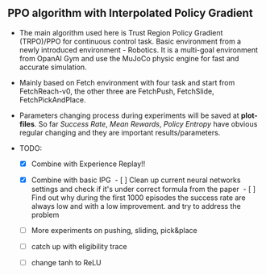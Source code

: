 ## PPO algorithm with Interpolated Policy Gradient

- The main algorithm used here is Trust Region Policy Gradient (TRPO)/PPO for continuous control task. Basic environment from a newly introduced environment - Robotics. It is a multi-goal environment from OpanAI Gym and use the MuJoCo physic engine for fast and accurate simulation. 
- Mainly based on Fetch environment with four task and start from FetchReach-v0, the other three are FetchPush, FetchSlide, FetchPickAndPlace. 
- Parameters changing process during experiments will be saved at **plot-files**. So far *Success Rate*, *Mean Rewards*, *Policy Entropy* have obvious regular changing and they are important results/parameters.


- TODO:
  - [x] Combine with Experience Replay!!
  - [x] Combine with basic IPG
  - [ ] Clean up current neural networks settings and check if it's under correct formula from the paper
  - [ ] Find out why during the first 1000 episodes the success rate are always low and with a low improvement. and try to address the problem
  - [ ] More experiments on pushing, sliding, pick&place
  - [ ] catch up with eligibility trace
  - [ ] change tanh to ReLU





